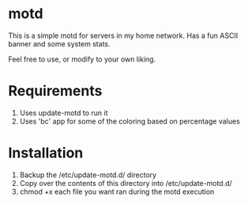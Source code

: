 # motd

This is a simple motd for servers in my home network. Has a fun ASCII banner and some system stats.

Feel free to use, or modify to your own liking.

# Requirements

1. Uses update-motd to run it
2. Uses 'bc' app for some of the coloring based on percentage values

# Installation

1. Backup the /etc/update-motd.d/ directory
2. Copy over the contents of this directory into /etc/update-motd.d/
3. chmod +x each file you want ran during the motd execution
